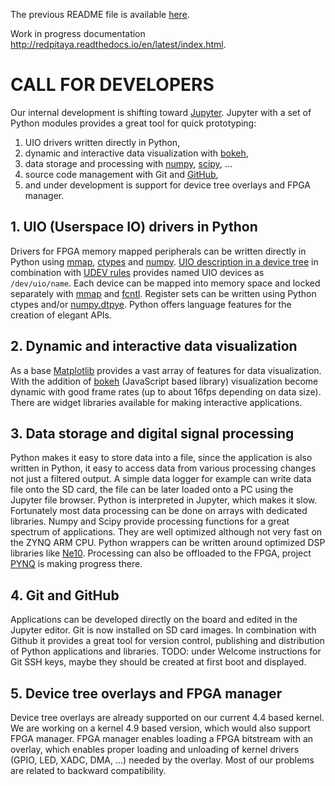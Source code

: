 The previous README file is available [here](doc/developer.rst).

Work in progress documentation <http://redpitaya.readthedocs.io/en/latest/index.html>.

# CALL FOR DEVELOPERS

Our internal development is shifting toward [Jupyter](http://jupyter.org/).
Jupyter with a set of Python modules provides a great tool for quick prototyping:
1. UIO drivers written directly in Python,
2. dynamic and interactive data visualization with [bokeh](http://bokeh.pydata.org),
3. data storage and processing with [numpy](http://www.numpy.org/), [scipy](https://www.scipy.org/), ...
4. source code management with Git and [GitHub](https://github.com/blog/1995-github-jupyter-notebooks-3),
5. and under development is support for device tree overlays and FPGA manager.

## 1. UIO (Userspace IO) drivers in Python
Drivers for FPGA memory mapped peripherals can be written directly in Python using
[mmap](https://docs.python.org/2/library/mmap.html), [ctypes](https://docs.python.org/3/library/ctypes.html)
and [numpy](http://www.numpy.org/).
[UIO description in a device tree](https://github.com/RedPitaya/RedPitaya/blob/mercury/jupyter/experiments/mercury.dts)
in combination with [UDEV rules](https://github.com/RedPitaya/RedPitaya/blob/mercury/OS/debian/overlay/etc/udev/rules.d/10-redpitaya.rules#L7)
provides named UIO devices as `/dev/uio/name`.
Each device can be mapped into memory space and locked separately with
[mmap](https://docs.python.org/2/library/mmap.html) and
[fcntl](https://docs.python.org/3.6/library/fcntl.html).
Register sets can be written using Python ctypes and/or
[numpy.dtpye](https://docs.scipy.org/doc/numpy/reference/generated/numpy.dtype.html).
Python offers language features for the creation of elegant APIs.

## 2. Dynamic and interactive data visualization
As a base [Matplotlib](http://matplotlib.org/) provides a vast array of features for data visualization.
With the addition of [bokeh](http://bokeh.pydata.org) (JavaScript based library) visualization become dynamic
with good frame rates (up to about 16fps depending on data size).
There are widget libraries available for making interactive applications.

## 3. Data storage and digital signal processing
Python makes it easy to store data into a file, since the application is also written in Python,
it easy to access data from various processing changes not just a filtered output.
A simple data logger for example can write data file onto the SD card,
the file can be later loaded onto a PC using the Jupyter file browser.
Python is interpreted in Jupyter, which makes it slow.
Fortunately most data processing can be done on arrays with dedicated libraries.
Numpy and Scipy provide processing functions for a great spectrum of applications.
They are well optimized although not very fast on the ZYNQ ARM CPU.
Python wrappers can be written around optimized DSP libraries like [Ne10](https://projectne10.github.io/Ne10/).
Processing can also be offloaded to the FPGA, project [PYNQ](https://github.com/Xilinx/PYNQ/) is making progress there.

## 4. Git and GitHub
Applications can be developed directly on the board and edited in the Jupyter editor.
Git is now installed on SD card images.
In combination with Github it provides a great tool for version control,
publishing and distribution of Python applications and libraries.
TODO: under Welcome instructions for Git SSH keys, maybe they should be created at first boot and displayed.

## 5. Device tree overlays and FPGA manager
Device tree overlays are already supported on our current 4.4 based kernel.
We are working on a kernel 4.9 based version, which would also support FPGA manager.
FPGA manager enables loading a FPGA bitstream with an overlay,
which enables proper loading and unloading of kernel drivers (GPIO, LED, XADC, DMA, ...)
needed by the overlay.
Most of our problems are related to backward compatibility.
